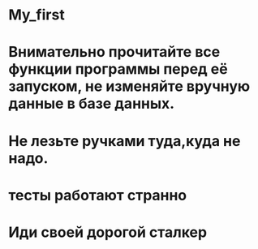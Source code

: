 # My_first
# Внимательно прочитайте все функции программы перед её запуском, не изменяйте вручную данные в базе данных.
# Не лезьте ручками туда,куда не надо.
# тесты работают странно
# Иди своей дорогой сталкер